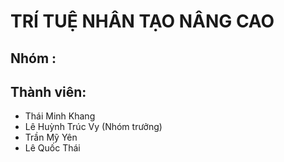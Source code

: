 # TRÍ TUỆ NHÂN TẠO NÂNG CAO
## Nhóm :
## Thành viên:
<ul>
  <li>Thái Minh Khang </li>
  <li>Lê Huỳnh Trúc Vy (Nhóm trưởng)</li>
  <li>Trần Mỹ Yên </li>
  <li>Lê Quốc Thái </li>
</ul>
